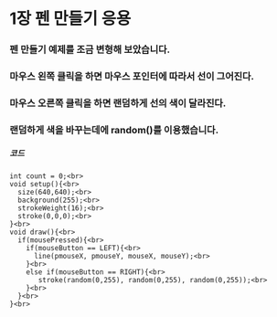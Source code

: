 # 1장 펜 만들기 응용

### 펜 만들기 예제를 조금 변형해 보았습니다.

### 마우스 왼쪽 클릭을 하면 마우스 포인터에 따라서 선이 그어진다.

### 마우스 오른쪽 클릭을 하면 랜덤하게 선의 색이 달라진다.

### 랜덤하게 색을 바꾸는데에 random()를 이용했습니다.

##### 코드
```
int count = 0;<br>
void setup(){<br>
  size(640,640);<br>
  background(255);<br>
  strokeWeight(16);<br>
  stroke(0,0,0);<br>
}<br>
void draw(){<br>
  if(mousePressed){<br>
    if(mouseButton == LEFT){<br>
      line(pmouseX, pmouseY, mouseX, mouseY);<br>
    }<br>
    else if(mouseButton == RIGHT){<br>
       stroke(random(0,255), random(0,255), random(0,255));<br>
    }<br>
  }<br>
}<br>
```
